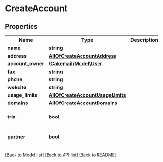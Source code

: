 # CreateAccount

## Properties
Name | Type | Description | Notes
------------ | ------------- | ------------- | -------------
**name** | **string** |  | 
**address** | [**AllOfCreateAccountAddress**](AllOfCreateAccountAddress.md) |  | [optional] 
**account_owner** | [**\Cakemail\Model\User**](User.md) |  | 
**fax** | **string** |  | [optional] 
**phone** | **string** |  | [optional] 
**website** | **string** |  | [optional] 
**usage_limits** | [**AllOfCreateAccountUsageLimits**](AllOfCreateAccountUsageLimits.md) |  | [optional] 
**domains** | [**AllOfCreateAccountDomains**](AllOfCreateAccountDomains.md) |  | [optional] 
**trial** | **bool** |  | [optional] [default to false]
**partner** | **bool** |  | [optional] [default to false]

[[Back to Model list]](../../README.md#documentation-for-models) [[Back to API list]](../../README.md#documentation-for-api-endpoints) [[Back to README]](../../README.md)

